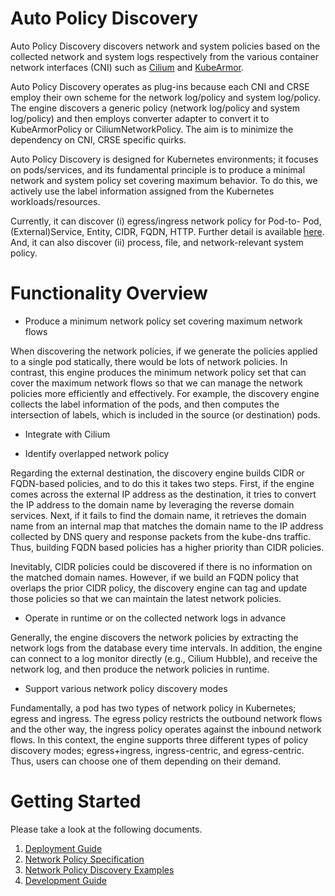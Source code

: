 # Auto Policy Discovery
Auto Policy Discovery discovers network and system policies based on the collected network and system logs respectively from the various container network interfaces (CNI) such as [Cilium](https://github.com/cilium/cilium/) and [KubeArmor](https://github.com/kubearmor/kubearmor).

Auto Policy Discovery operates as plug-ins because each CNI and CRSE employ their own scheme for the network log/policy and system log/policy. The engine discovers a generic policy (network log/policy and system log/policy) and then employs converter adapter to convert it to KubeArmorPolicy or CiliumNetworkPolicy. The aim is to minimize the dependency on CNI, CRSE specific quirks.

Auto Policy Discovery is designed for Kubernetes environments; it focuses on pods/services, and its fundamental principle is to produce a minimal network and system policy set covering maximum behavior. To do this, we actively use the label information assigned from the Kubernetes workloads/resources.

Currently, it can discover (i) egress/ingress network policy for Pod-to- Pod, (External)Service, Entity, CIDR, FQDN, HTTP. Further detail is available [here](./getting-started/knox_network_policy_specification.md). And, it can also discover (ii) process, file, and network-relevant system policy.



# Functionality Overview

* Produce a minimum network policy set covering maximum network flows

When discovering the network policies, if we generate the policies applied to a single pod statically, there would be lots of network policies. In contrast, this engine produces the minimum network policy set that can cover the maximum network flows so that we can manage the network policies more efficiently and effectively.
For example, the discovery engine collects the label information of the pods, and then computes the intersection of labels, which is included in the source (or destination) pods.

* Integrate with Cilium

* Identify overlapped network policy

Regarding the external destination, the discovery engine builds CIDR or FQDN-based policies, and to do this it takes two steps. First, if the engine comes across the external IP address as the destination, it tries to convert the IP address to the domain name by leveraging the reverse domain services. Next, if it fails to find the domain name, it retrieves the domain name from an internal map that matches the domain name to the IP address collected by DNS query and response packets from the kube-dns traffic. Thus, building FQDN based policies has a higher priority than CIDR policies.

Inevitably, CIDR policies could be discovered if there is no information on the matched domain names. However, if we build an FQDN policy that overlaps the prior CIDR policy, the discovery engine can tag and update those policies so that we can maintain the latest network policies.

* Operate in runtime or on the collected network logs in advance

Generally, the engine discovers the network policies by extracting the network logs from the database every time intervals. In addition, the engine can connect to a log monitor directly (e.g., Cilium Hubble), and receive the network log, and then produce the network policies in runtime.

* Support various network policy discovery modes

Fundamentally, a pod has two types of network policy in Kubernetes; egress and ingress. The egress policy restricts the outbound network flows and the other way, the ingress policy operates against the inbound network flows. In this context, the engine supports three different types of policy discovery modes; egress+ingress, ingress-centric, and egress-centric. Thus, users can choose one of them depending on their demand.

# Getting Started

Please take a look at the following documents.

1. [Deployment Guide](./getting-started/deployment_guide.md)
2. [Network Policy Specification](./getting-started/knox_network_policy_specification.md)
3. [Network Policy Discovery Examples](./getting-started/policy_discovery_examples.md)
4. [Development Guide](./getting-started/development_guide.md)

